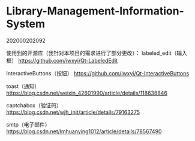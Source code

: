 # Library-Management-Information-System
202000202092

使用到的开源库（我针对本项目的需求进行了部分更改）：
labeled_edit（输入框）
https://github.com/iwxyi/Qt-LabeledEdit

InteractiveButtons（按钮）
https://github.com/iwxyi/Qt-InteractiveButtons

toast（通知）
https://blog.csdn.net/weixin_42601990/article/details/118638846

captchabox（验证码）
https://blog.csdn.net/wjh_init/article/details/79163275

smtp（电子邮件）
https://blog.csdn.net/lmhuanying1012/article/details/78567490
